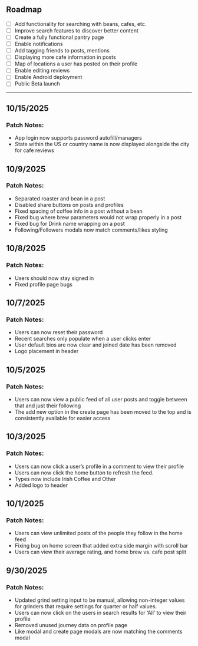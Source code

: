 ## Roadmap

- [ ] Add functionality for searching with beans, cafes, etc.
- [ ] Improve search features to discover better content
- [ ] Create a fully functional pantry page
- [ ] Enable notifications
- [ ] Add tagging friends to posts, mentions
- [ ] Displaying more cafe information in posts
- [ ] Map of locations a user has posted on their profile
- [ ] Enable editing reviews
- [ ] Enable Android deployment
- [ ] Public Beta launch

---

## 10/15/2025

### Patch Notes:
- App login now supports password autofill/managers
- State within the US or country name is now displayed alongside the city for cafe reviews

## 10/9/2025

### Patch Notes:

- Separated roaster and bean in a post 
- Disabled share buttons on posts and profiles 
- Fixed spacing of coffee info in a post without a bean
- Fixed bug where brew parameters would not wrap properly in a post
- Fixed bug for Drink name wrapping on a post 
- Following/Followers modals now match comments/likes styling 


## 10/8/2025

### Patch Notes:

- Users should now stay signed in
- Fixed profile page bugs

## 10/7/2025

### Patch Notes:

- Users can now reset their password
- Recent searches only populate when a user clicks enter
- User default bios are now clear and joined date has been removed
- Logo placement in header

## 10/5/2025

### Patch Notes:

- Users can now view a public feed of all user posts and toggle between that and just their following
- The add new option in the create page has been moved to the top and is consistently available for easier access

## 10/3/2025

### Patch Notes:

- Users can now click a user’s profile in a comment to view their profile
- Users can now click the home button to refresh the feed.
- Types now include Irish Coffee and Other
- Added logo to header

## 10/1/2025

### Patch Notes:

- Users can view unlimited posts of the people they follow in the home feed
- Fixing bug on home screen that added extra side margin with scroll bar
- Users can view their average rating, and home brew vs. cafe post split

## 9/30/2025

### Patch Notes:

- Updated grind setting input to be manual, allowing non-integer values for grinders that require settings for quarter or half values.
- Users can now click on the users in search results for ‘All’ to view their profile
- Removed unused journey data on profile page
- Like modal and create page modals are now matching the comments modal

<!--
How to use:

- Keep the Roadmap checklist at the top. Mark items with [x] when complete.
- Add a new date section (## YYYY-MM-DD) for each release or notable change.
- Group notes under Added / Changed / Fixed (add more headings if useful).
- Use standard Markdown lists, links, and checkboxes.
-->
